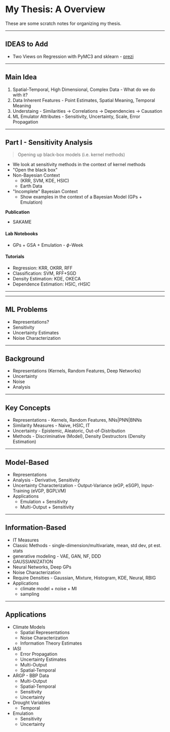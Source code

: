 # My Thesis: A Overview

These are some scratch notes for organizing my thesis.


---

## IDEAS to Add

* Two Views on Regression with PyMC3 and sklearn - [prezi](https://colcarroll.github.io/pydata_nyc2017/)

---

## Main Idea

1. Spatial-Temporal, High Dimensional, Complex Data - What do we do with it?
2. Data Inherent Features - Point Estimates, Spatial Meaning, Temporal Meaning
3. Understaing - Similarities &rarr; Correlations &rarr; Dependencies &rarr; Causation
4. ML Emulator Attributes - Sensitivity, Uncertainty, Scale, Error Propagation

---

## Part I - Sensitivity Analysis

> Opening up black-box models (i.e. kernel methods)


* We look at sensitivity methods in the context of kernel methods
* "Open the black box"
* Non-Bayesian Context
  * (KRR, SVM, KDE, HSIC)
  * Earth Data
* "Incomplete" Bayesian Context
  * Show examples in the context of a Bayesian Model (GPs + Emulation)

**Publication**

* SAKAME

#### Lab Notebooks

* GPs + GSA + Emulation -  $\phi$-Week

#### Tutorials

* Regression: KRR, OKRR, RFF
* Classification: SVM, RFF+SGD
* Density Estimation: KDE, OKECA
* Dependence Estimation: HSIC, rHSIC

---
---

## ML Problems

* Representations?
* Sensitivity
* Uncertainty Estimates
* Noise Characterization

---

## Background

* Representations (Kernels, Random Features, Deep Networks)
* Uncertainty
* Noise
* Analysis

---

## Key Concepts

* Representations - Kernels, Random Features, NNs|PNN|BNNs
* Similarity Measures - Naive, HSIC, IT
* Uncertainty - Epistemic, Aleatoric, Out-of-Distribution
* Methods - Discriminative (Model), Density Destructors (Density Estimation)

---

## Model-Based

* Representations
* Analysis - Derivative, Sensitivity
* Uncertainty Characterization - Output-Variance (eGP, eSGP), Input-Training (eVGP, BGPLVM)
* Applications
  * Emulation + Sensitivity
  * Multi-Output + Sensitivity


---

## Information-Based

* IT Measures
* Classic Methods - single-dimension/multivariate, mean, std dev, pt est. stats
* generative modeling - VAE, GAN, NF, DDD
* GAUSSIANIZATION
* Neural Networks, Deep GPs
* Noise Characterization
* Require Densities - Gaussian, Mixture, Histogram, KDE, Neural, RBIG
* Applications
  * climate model + noise + MI
  * sampling

---

## Applications

* Climate Models
  * Spatial Representations
  * Noise Characterization
  * Information Theory Estimates
* IASI
  * Error Propagation
  * Uncertainty Estimates
  * Multi-Output
  * Spatial-Temporal
* ARGP - BBP Data
  * Multi-Output
  * Spatial-Temporal
  * Sensitivity
  * Uncertainty
* Drought Variables
  * Temporal
* Emulation
  * Sensitivity
  * Uncertainty
